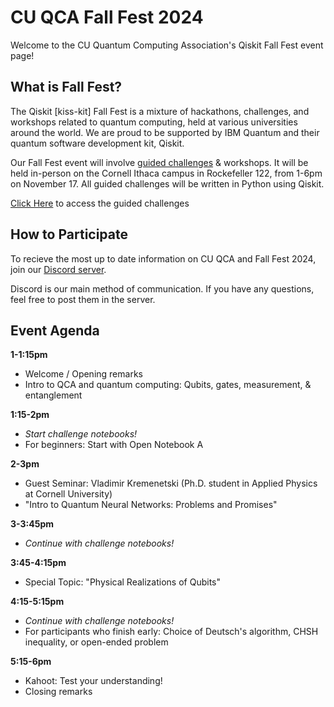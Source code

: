 # CU QCA Fall Fest 2024
Welcome to the CU Quantum Computing Association's Qiskit Fall Fest event page!
## What is Fall Fest?
The Qiskit [kiss-kit] Fall Fest is a mixture of hackathons, challenges, and workshops related to quantum computing, held at various universities around the world. We are proud to be supported by IBM Quantum and their quantum software development kit, Qiskit.

Our Fall Fest event will involve [guided challenges](https://drive.google.com/drive/folders/1ZOXZsIZTg4vaiViENLd0B-6fOt7QC7BN?usp=sharing) & workshops. It will be held in-person on the Cornell Ithaca campus in Rockefeller 122, from 1-6pm on November 17. All guided challenges will be written in Python using Qiskit.

[Click Here](https://drive.google.com/drive/folders/1ZOXZsIZTg4vaiViENLd0B-6fOt7QC7BN?usp=sharing) to access the guided challenges 

## How to Participate
To recieve the most up to date information on CU QCA and Fall Fest 2024, join our [Discord server](https://discord.gg/HT5wWmFSGT).

Discord is our main method of communication. If you have any questions, feel free to post them in the server.

## Event Agenda
**1-1:15pm**
- Welcome / Opening remarks
- Intro to QCA and quantum computing: Qubits, gates, measurement, & entanglement


**1:15-2pm**
- *Start challenge notebooks!*
- For beginners: Start with Open Notebook A


**2-3pm**
- Guest Seminar: Vladimir Kremenetski (Ph.D. student in Applied Physics at Cornell University)
- "Intro to Quantum Neural Networks: Problems and Promises"


**3-3:45pm**
- *Continue with challenge notebooks!*


**3:45-4:15pm**
- Special Topic: "Physical Realizations of Qubits"


**4:15-5:15pm**
- *Continue with challenge notebooks!*
- For participants who finish early: Choice of Deutsch's algorithm, CHSH inequality, or open-ended problem


**5:15-6pm**
- Kahoot: Test your understanding!
- Closing remarks
